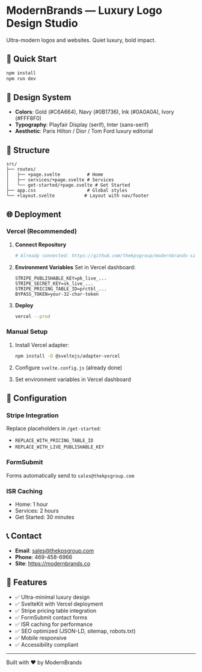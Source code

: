 # ModernBrands — Luxury Logo Design Studio

Ultra-modern logos and websites. Quiet luxury, bold impact.

## 🚀 Quick Start

```bash
npm install
npm run dev
```

## 🎨 Design System

- **Colors**: Gold (#C6A664), Navy (#0B1736), Ink (#0A0A0A), Ivory (#FFF8F0)
- **Typography**: Playfair Display (serif), Inter (sans-serif)
- **Aesthetic**: Paris Hilton / Dior / Tom Ford luxury editorial

## 📁 Structure

```
src/
├── routes/
│   ├── +page.svelte          # Home
│   ├── services/+page.svelte # Services
│   └── get-started/+page.svelte # Get Started
├── app.css                   # Global styles
└── +layout.svelte           # Layout with nav/footer
```

## 🌐 Deployment

### Vercel (Recommended)

1. **Connect Repository**
   ```bash
   # Already connected: https://github.com/thekpsgroup/modernbrands-site
   ```

2. **Environment Variables**
   Set in Vercel dashboard:
   ```
   STRIPE_PUBLISHABLE_KEY=pk_live_...
   STRIPE_SECRET_KEY=sk_live_...
   STRIPE_PRICING_TABLE_ID=prctbl_...
   BYPASS_TOKEN=your-32-char-token
   ```

3. **Deploy**
   ```bash
   vercel --prod
   ```

### Manual Setup

1. Install Vercel adapter:
   ```bash
   npm install -D @sveltejs/adapter-vercel
   ```

2. Configure `svelte.config.js` (already done)

3. Set environment variables in Vercel dashboard

## 🔧 Configuration

### Stripe Integration
Replace placeholders in `/get-started`:
- `REPLACE_WITH_PRICING_TABLE_ID`
- `REPLACE_WITH_LIVE_PUBLISHABLE_KEY`

### FormSubmit
Forms automatically send to `sales@thekpsgroup.com`

### ISR Caching
- Home: 1 hour
- Services: 2 hours  
- Get Started: 30 minutes

## 📞 Contact

- **Email**: sales@thekpsgroup.com
- **Phone**: 469-458-6966
- **Site**: https://modernbrands.co

## 🎯 Features

- ✅ Ultra-minimal luxury design
- ✅ SvelteKit with Vercel deployment
- ✅ Stripe pricing table integration
- ✅ FormSubmit contact forms
- ✅ ISR caching for performance
- ✅ SEO optimized (JSON-LD, sitemap, robots.txt)
- ✅ Mobile responsive
- ✅ Accessibility compliant

---

Built with ❤️ by ModernBrands
